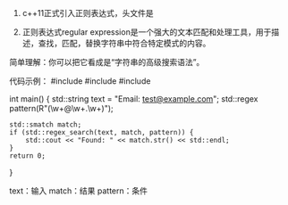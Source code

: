 1. c++11正式引入正则表达式，头文件是<regex>

2. 正则表达式regular expression是一个强大的文本匹配和处理工具，用于描述，查找，匹配，替换字符串中符合特定模式的内容。

简单理解：你可以把它看成是“字符串的高级搜索语法”。

代码示例：
#include <iostream>
#include <regex>
#include <string>

int main() {
    std::string text = "Email: test@example.com";
    std::regex pattern(R"(\w+@\w+\.\w+)");

    std::smatch match;
    if (std::regex_search(text, match, pattern)) {
        std::cout << "Found: " << match.str() << std::endl;
    }
    return 0;
}

text：输入
match：结果
pattern：条件